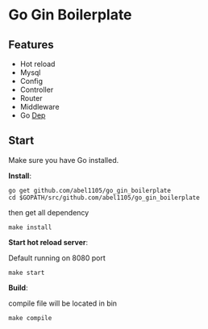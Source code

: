 # Go Gin Boilerplate

## Features

* Hot reload
* Mysql
* Config
* Controller
* Router
* Middleware
* Go [Dep](https://github.com/golang/dep)

## Start

Make sure you have Go installed.

**Install**: 

```
go get github.com/abel1105/go_gin_boilerplate
cd $GOPATH/src/github.com/abel1105/go_gin_boilerplate
```
then get all dependency
```
make install
```

**Start hot reload server**:

Default running on 8080 port

```
make start
```

**Build**:

compile file will be located in bin

```
make compile
```

